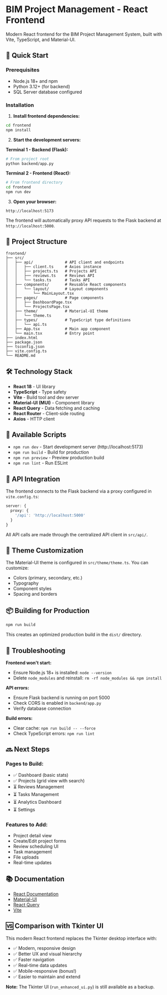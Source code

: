 # BIM Project Management - React Frontend

Modern React frontend for the BIM Project Management System, built with Vite, TypeScript, and Material-UI.

## 🚀 Quick Start

### Prerequisites
- Node.js 18+ and npm
- Python 3.12+ (for backend)
- SQL Server database configured

### Installation

1. **Install frontend dependencies:**
```bash
cd frontend
npm install
```

2. **Start the development servers:**

**Terminal 1 - Backend (Flask):**
```bash
# From project root
python backend/app.py
```

**Terminal 2 - Frontend (React):**
```bash
# From frontend directory
cd frontend
npm run dev
```

3. **Open your browser:**
```
http://localhost:5173
```

The frontend will automatically proxy API requests to the Flask backend at `http://localhost:5000`.

## 📁 Project Structure

```
frontend/
├── src/
│   ├── api/              # API client and endpoints
│   │   ├── client.ts     # Axios instance
│   │   ├── projects.ts   # Projects API
│   │   ├── reviews.ts    # Reviews API
│   │   └── tasks.ts      # Tasks API
│   ├── components/       # Reusable React components
│   │   └── layout/       # Layout components
│   │       └── MainLayout.tsx
│   ├── pages/            # Page components
│   │   ├── DashboardPage.tsx
│   │   └── ProjectsPage.tsx
│   ├── theme/            # Material-UI theme
│   │   └── theme.ts
│   ├── types/            # TypeScript type definitions
│   │   └── api.ts
│   ├── App.tsx           # Main app component
│   └── main.tsx          # Entry point
├── index.html
├── package.json
├── tsconfig.json
├── vite.config.ts
└── README.md
```

## 🛠️ Technology Stack

- **React 18** - UI library
- **TypeScript** - Type safety
- **Vite** - Build tool and dev server
- **Material-UI (MUI)** - Component library
- **React Query** - Data fetching and caching
- **React Router** - Client-side routing
- **Axios** - HTTP client

## 📝 Available Scripts

- `npm run dev` - Start development server (http://localhost:5173)
- `npm run build` - Build for production
- `npm run preview` - Preview production build
- `npm run lint` - Run ESLint

## 🔗 API Integration

The frontend connects to the Flask backend via a proxy configured in `vite.config.ts`:

```typescript
server: {
  proxy: {
    '/api': 'http://localhost:5000'
  }
}
```

All API calls are made through the centralized API client in `src/api/`.

## 🎨 Theme Customization

The Material-UI theme is configured in `src/theme/theme.ts`. You can customize:
- Colors (primary, secondary, etc.)
- Typography
- Component styles
- Spacing and borders

## 📦 Building for Production

```bash
npm run build
```

This creates an optimized production build in the `dist/` directory.

## 🐛 Troubleshooting

**Frontend won't start:**
- Ensure Node.js 18+ is installed: `node --version`
- Delete `node_modules` and reinstall: `rm -rf node_modules && npm install`

**API errors:**
- Ensure Flask backend is running on port 5000
- Check CORS is enabled in `backend/app.py`
- Verify database connection

**Build errors:**
- Clear cache: `npm run build -- --force`
- Check TypeScript errors: `npm run lint`

## 🔜 Next Steps

### Pages to Build:
- ✅ Dashboard (basic stats)
- ✅ Projects (grid view with search)
- ⏳ Reviews Management
- ⏳ Tasks Management  
- ⏳ Analytics Dashboard
- ⏳ Settings

### Features to Add:
- Project detail view
- Create/Edit project forms
- Review scheduling UI
- Task management
- File uploads
- Real-time updates

## 📚 Documentation

- [React Documentation](https://react.dev/)
- [Material-UI](https://mui.com/)
- [React Query](https://tanstack.com/query/latest)
- [Vite](https://vitejs.dev/)

## 🆚 Comparison with Tkinter UI

This modern React frontend replaces the Tkinter desktop interface with:
- ✅ Modern, responsive design
- ✅ Better UX and visual hierarchy
- ✅ Faster navigation
- ✅ Real-time data updates
- ✅ Mobile-responsive (bonus!)
- ✅ Easier to maintain and extend

**Note:** The Tkinter UI (`run_enhanced_ui.py`) is still available as a backup.
